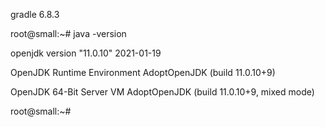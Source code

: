 gradle 6.8.3


root@small:~# java -version


openjdk version "11.0.10" 2021-01-19

OpenJDK Runtime Environment AdoptOpenJDK (build 11.0.10+9)

OpenJDK 64-Bit Server VM AdoptOpenJDK (build 11.0.10+9, mixed mode)

root@small:~# 